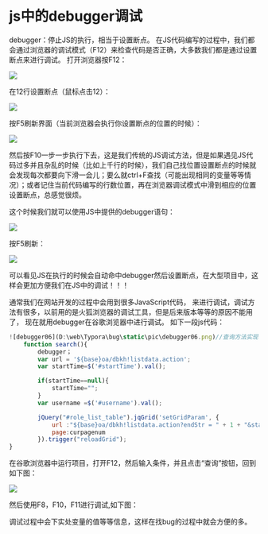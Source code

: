 # js中的debugger调试

debugger：停止JS的执行，相当于设置断点。
在JS代码编写的过程中，我们都会通过浏览器的调试模式（F12）来检查代码是否正确，大多数我们都是通过设置断点来进行调试。
打开浏览器按F12：

![](D:\web\Typora\bug\static\pic\debugger01.png)

在12行设置断点（鼠标点击12）：

![](D:\web\Typora\bug\static\pic\debugger02.png)

按F5刷新界面（当前浏览器会执行你设置断点的位置的时候）：

![](D:\web\Typora\bug\static\pic\debugger03.png)

然后按F10一步一步执行下去，这是我们传统的JS调试方法，但是如果遇见JS代码过多并且杂乱的时候（比如上千行的时候），我们自己找位置设置断点的时候就会发现每次都要向下滑一会儿；要么就ctrl+F查找（可能出现相同的变量等等情况）；或者记住当前代码编写的行数位置，再在浏览器调试模式中滑到相应的位置设置断点，总感觉很烦。

这个时候我们就可以使用JS中提供的debugger语句：

![](D:\web\Typora\bug\static\pic\debugger04.png)

按F5刷新：

![](D:\web\Typora\bug\static\pic\debugger05.gif)

可以看见JS在执行的时候会自动命中debugger然后设置断点，在大型项目中，这样会更加方便我们在JS中的调试！！！



通常我们在网站开发的过程中会用到很多JavaScript代码，
来进行调试，调试方法有很多，以前用的是火狐浏览器的调试工具，但是后来版本等等的原因不能用了，
现在就用debugger在谷歌浏览器中进行调试。
如下一段js代码：

```javascript
![debugger06](D:\web\Typora\bug\static\pic\debugger06.png)//查询方法实现
    function search(){ 
        debugger；
        var url = '${base}oa/dbkh!listdata.action';
        var startTime=$('#startTime').val();

        if(startTime==null){
            startTime="";
        }
        var username =$('#username').val(); 

        jQuery("#role_list_table").jqGrid('setGridParam', {
            url :"${base}oa/dbkh!listdata.action?endStr = " + 1 + "&startTime= " + startTime+ "&username= " + username,
            page:curpagenum
        }).trigger("reloadGrid");  
}
```

在谷歌浏览器中运行项目，打开F12，然后输入条件，并且点击“查询”按钮，回到如下图：

![](D:\web\Typora\bug\static\pic\debugger06.png)

然后使用F8，F10，F11进行调试,如下图：

调试过程中会下实处变量的值等等信息，这样在找bug的过程中就会方便的多。

